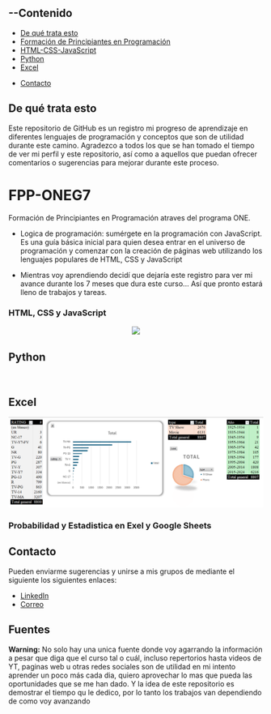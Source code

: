 ## --Contenido
- [De qué trata esto](#De-qué-trata-esto)
- [Formación de Principiantes en Programación](#fpp-oneg7)
- [HTML-CSS-JavaScript](#html-css-y-javascript)
- [Python](#Python)
- [Excel](#Excel)
<!-- [CIM](#--)
- [TAMA](#--) -->
- [Contacto](#Contacto)

## De qué trata esto
Este repositorio de GitHub es un registro mi progreso de aprendizaje en diferentes lenguajes de programación y conceptos que son de utilidad durante este camino. Agradezco a todos los que se han tomado el tiempo de ver mi perfil y este repositorio, así como a aquellos que puedan ofrecer comentarios o sugerencias para mejorar durante este proceso.

# FPP-ONEG7
 Formación de Principiantes en Programación atraves del programa ONE. 


- Logica de programación: sumérgete en la programación con JavaScript.
Es una guía básica inicial para quien desea entrar en el universo de programación y comenzar con la creación de páginas web utilizando los lenguajes populares de HTML, CSS y JavaScript

- Mientras voy aprendiendo decidí que dejaría este registro para ver mi avance durante los 7 meses que dura este curso... Así que pronto estará lleno de trabajos y tareas.

### HTML, CSS y JavaScript
<p align="center">
<img src="/HTML, CSS y JavaScript/FPP-ONEG7/img/Sin título.png">
</p>
<!--[Proyecto]( )-->

## Python
<p align="center">
<img src="">
</p>

## Excel
<p align="center">
<img src="/Excel/Captura de pantalla 2023-12-16 150224.png">
</p>

### Probabilidad y Estadistica en Exel y Google Sheets

## Contacto
Pueden enviarme sugerencias y unirse a mis grupos de mediante el siguiente los siguientes enlaces:
  - [LinkedIn](https://www.linkedin.com/in/anlequ/)  
  - [Correo](AnLeQu@outlook.com)
  <!-- - [Telegram]()
  - [Discord]()
  -->

## Fuentes  
**Warning:** No solo hay una unica fuente donde voy agarrando la información a pesar que diga que el curso tal o cuál, incluso repertorios hasta videos de YT, paginas web u otras redes sociales son de utilidad en mi intento aprender un poco más cada dia, quiero aprovechar lo mas que pueda las oportunidades que se me han dado. Y la idea de este repositorio es demostrar el tiempo qu le dedico, por lo tanto los trabajos van dependiendo de como voy avanzando
<!--

- Videos de YouTube
Mas que videos voy a dejar canales que recomiendo y que han sido fuente para mi aprendizaje
- CIM [Tec || itcr]

- TAMA [FUNDEPOS]

- Platzi

- FPP-ONEG7 [alura LATAM]

- Repositorios
-->
